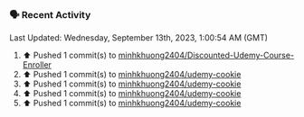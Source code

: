 ### 🗣 Recent Activity

<!--RECENT_ACTIVITY:last_update-->
Last Updated: Wednesday, September 13th, 2023, 1:00:54 AM (GMT)
<!--RECENT_ACTIVITY:last_update_end-->
<!--RECENT_ACTIVITY:start-->
1. ⬆️ Pushed 1 commit(s) to [minhkhuong2404/Discounted-Udemy-Course-Enroller](https://github.com/minhkhuong2404/Discounted-Udemy-Course-Enroller)<br>
2. ⬆️ Pushed 1 commit(s) to [minhkhuong2404/udemy-cookie](https://github.com/minhkhuong2404/udemy-cookie)<br>
3. ⬆️ Pushed 1 commit(s) to [minhkhuong2404/udemy-cookie](https://github.com/minhkhuong2404/udemy-cookie)<br>
4. ⬆️ Pushed 1 commit(s) to [minhkhuong2404/udemy-cookie](https://github.com/minhkhuong2404/udemy-cookie)<br>
5. ⬆️ Pushed 1 commit(s) to [minhkhuong2404/udemy-cookie](https://github.com/minhkhuong2404/udemy-cookie)<br>
<!--RECENT_ACTIVITY:end-->
